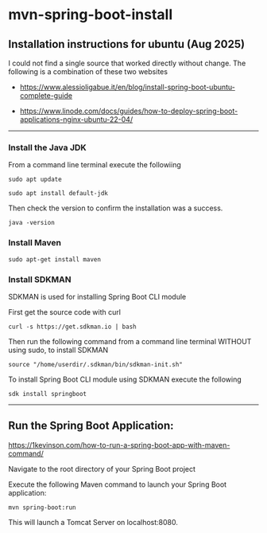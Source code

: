 # mvn-spring-boot-install

## Installation instructions for ubuntu (Aug 2025)

I could not find a single source that worked directly without change. The following is a combination of these two websites

* https://www.alessioligabue.it/en/blog/install-spring-boot-ubuntu-complete-guide

* https://www.linode.com/docs/guides/how-to-deploy-spring-boot-applications-nginx-ubuntu-22-04/

**************************************************************************************************

### Install the Java JDK

From a command line terminal execute the followiing

```
sudo apt update

sudo apt install default-jdk
```

Then check the version to confirm the installation was a success.

```
java -version
```

### Install Maven

```
sudo apt-get install maven
```

### Install SDKMAN 

SDKMAN is used for installing Spring Boot CLI module

First get the source code with curl

```
curl -s https://get.sdkman.io | bash
```

Then run the following command from a command line terminal WITHOUT using sudo, to install SDKMAN

```
source "/home/userdir/.sdkman/bin/sdkman-init.sh"
```

To install Spring Boot CLI module using SDKMAN execute the following

```
sdk install springboot
```

************************************************************************************************

## Run the Spring Boot Application:

https://1kevinson.com/how-to-run-a-spring-boot-app-with-maven-command/

Navigate to the root directory of your Spring Boot project 

Execute the following Maven command to launch your Spring Boot application:

```
mvn spring-boot:run
```

This will launch a Tomcat Server on localhost:8080.

